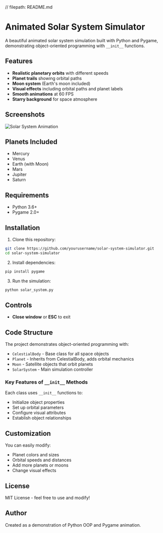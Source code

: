 // filepath: README.md
# Animated Solar System Simulator

A beautiful animated solar system simulation built with Python and Pygame, demonstrating object-oriented programming with `__init__` functions.

## Features

- **Realistic planetary orbits** with different speeds
- **Planet trails** showing orbital paths
- **Moon system** (Earth's moon included)
- **Visual effects** including orbital paths and planet labels
- **Smooth animations** at 60 FPS
- **Starry background** for space atmosphere

## Screenshots

![Solar System Animation](screenshot.png)

## Planets Included

- Mercury
- Venus  
- Earth (with Moon)
- Mars
- Jupiter
- Saturn

## Requirements

- Python 3.6+
- Pygame 2.0+

## Installation

1. Clone this repository:
```bash
git clone https://github.com/yourusername/solar-system-simulator.git
cd solar-system-simulator
```

2. Install dependencies:
```bash
pip install pygame
```

3. Run the simulation:
```bash
python solar_system.py
```

## Controls

- **Close window** or **ESC** to exit

## Code Structure

The project demonstrates object-oriented programming with:

- `CelestialBody` - Base class for all space objects
- `Planet` - Inherits from CelestialBody, adds orbital mechanics
- `Moon` - Satellite objects that orbit planets
- `SolarSystem` - Main simulation controller

### Key Features of `__init__` Methods

Each class uses `__init__` functions to:
- Initialize object properties
- Set up orbital parameters
- Configure visual attributes
- Establish object relationships

## Customization

You can easily modify:
- Planet colors and sizes
- Orbital speeds and distances  
- Add more planets or moons
- Change visual effects

## License

MIT License - feel free to use and modify!

## Author

Created as a demonstration of Python OOP and Pygame animation.
